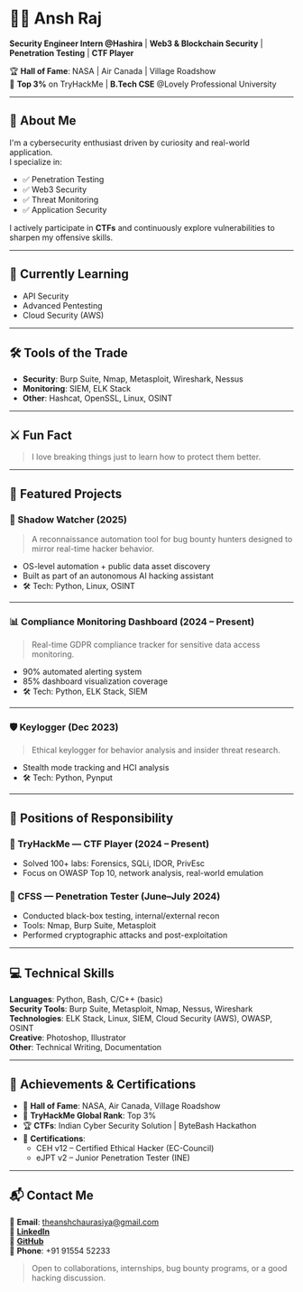 # 👨‍💻 Ansh Raj

**Security Engineer Intern @Hashira** | **Web3 & Blockchain Security** | **Penetration Testing** | **CTF Player**

🏆 **Hall of Fame**: NASA | Air Canada | Village Roadshow  
📍 **Top 3%** on TryHackMe | **B.Tech CSE** @Lovely Professional University  

---

## 👋 About Me

I'm a cybersecurity enthusiast driven by curiosity and real-world application.  
I specialize in:

- ✅ Penetration Testing  
- ✅ Web3 Security  
- ✅ Threat Monitoring  
- ✅ Application Security  

I actively participate in **CTFs** and continuously explore vulnerabilities to sharpen my offensive skills.

---

## 🌱 Currently Learning

- API Security  
- Advanced Pentesting  
- Cloud Security (AWS)

---

## 🛠️ Tools of the Trade

- **Security**: Burp Suite, Nmap, Metasploit, Wireshark, Nessus  
- **Monitoring**: SIEM, ELK Stack  
- **Other**: Hashcat, OpenSSL, Linux, OSINT  

---

## ⚔️ Fun Fact

> I love breaking things just to learn how to protect them better.

---

## 💼 Featured Projects

### 🔐 Shadow Watcher (2025)
> A reconnaissance automation tool for bug bounty hunters designed to mirror real-time hacker behavior.

- OS-level automation + public data asset discovery  
- Built as part of an autonomous AI hacking assistant  
- 🛠 Tech: Python, Linux, OSINT

---

### 📊 Compliance Monitoring Dashboard (2024 – Present)
> Real-time GDPR compliance tracker for sensitive data access monitoring.

- 90% automated alerting system  
- 85% dashboard visualization coverage  
- 🛠 Tech: Python, ELK Stack, SIEM

---

### 🛡️ Keylogger (Dec 2023)
> Ethical keylogger for behavior analysis and insider threat research.

- Stealth mode tracking and HCI analysis  
- 🛠 Tech: Python, Pynput

---

## 🔰 Positions of Responsibility

### 🏴 TryHackMe — CTF Player (2024 – Present)
- Solved 100+ labs: Forensics, SQLi, IDOR, PrivEsc  
- Focus on OWASP Top 10, network analysis, real-world emulation

### 🧪 CFSS — Penetration Tester (June–July 2024)
- Conducted black-box testing, internal/external recon  
- Tools: Nmap, Burp Suite, Metasploit  
- Performed cryptographic attacks and post-exploitation

---

## 💻 Technical Skills

**Languages**: Python, Bash, C/C++ (basic)  
**Security Tools**: Burp Suite, Metasploit, Nmap, Nessus, Wireshark  
**Technologies**: ELK Stack, Linux, SIEM, Cloud Security (AWS), OWASP, OSINT  
**Creative**: Photoshop, Illustrator  
**Other**: Technical Writing, Documentation

---

## 🏅 Achievements & Certifications

- 👑 **Hall of Fame**: NASA, Air Canada, Village Roadshow  
- 🥇 **TryHackMe Global Rank**: Top 3%  
- 🏆 **CTFs**: Indian Cyber Security Solution | ByteBash Hackathon  
- 📜 **Certifications**:
  - CEH v12 – Certified Ethical Hacker (EC-Council)  
  - eJPT v2 – Junior Penetration Tester (INE)

---

## 📬 Contact Me

📧 **Email**: theanshchaurasiya@gmail.com  
🔗 [**LinkedIn**](https://linkedin.com/in/YOURUSERNAME)  
🐙 [**GitHub**](https://github.com/YOURUSERNAME)  
📱 **Phone**: +91 91554 52233  

> Open to collaborations, internships, bug bounty programs, or a good hacking discussion.
